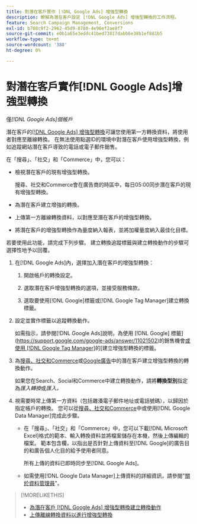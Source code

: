 ```yaml
---
title: 對潛在客戶實作 [!DNL Google Ads] 增強型轉換
description: 瞭解為潛在客戶設定 [!DNL Google Ads] 增強型轉換的工作流程。
feature: Search Campaign Management, Conversions
exl-id: b708c9f2-2962-45d9-8780-4e96ef2ae8f7
source-git-commit: e0b1a65e3eddc41bed73817dabb6e38b1ef881b5
workflow-type: tm+mt
source-wordcount: '388'
ht-degree: 0%

---
```


# 對潛在客戶實作[!DNL Google Ads]增強型轉換

僅&#x200B;*[!DNL Google Ads]個帳戶*

潛在客戶的[[!DNL Google Ads] 增強型轉換](https://support.google.com/google-ads/answer/9888656)可讓您使用第一方轉換資料，將使用者對應至離線轉換。 在無法使用點選ID的環境中對潛在客戶使用增強型轉換，例如追蹤網站潛在客戶導致的電話或電子郵件銷售。

在「搜尋」、「社交」和「Commerce」中，您可以：

* 檢視潛在客戶的現有增強型轉換。

  搜尋、社交和Commerce會在廣告商的時區中，每日05:00同步潛在客戶的現有增強型轉換。

* 為潛在客戶建立增強的轉換。

* 上傳第一方離線轉換資料，以對應至潛在客戶的增強型轉換。

* 將潛在客戶的增強型轉換作為量度納入報表，並將加權量度納入最佳化目標。

若要使用此功能，請完成下列步驟。 建立轉換追蹤標籤與建立轉換動作的步驟可選擇性地予以回覆。

1. 在[!DNL Google Ads]內，選擇加入潛在客戶的增強型轉換：

   1. 開啟帳戶的轉換設定。

   1. 選取潛在客戶增強型轉換的選項，並接受服務條款。

   1. 選取要使用[!DNL Google]標籤或[!DNL Google Tag Manager]建立轉換標籤。

1. 設定並實作標籤以追蹤轉換動作。

   如需指示，請參閱[!DNL Google Ads]說明，為使用 [!DNL Google] 標籤](https://support.google.com/google-ads/answer/11021502)的銷售機會[或使用 [!DNL Google Tag Manager]](https://support.google.com/google-ads/answer/11347292)的[建立增強型轉換的標籤。

1. 為[搜尋、社交和Commerce](/help/search-social-commerce/admin/conversion-metrics/conversion-action-google.md)或[Google廣告](https://support.google.com/google-ads/answer/12216226)中的潛在客戶建立增強型轉換的轉換動作。

   如果您在Search、Social和Commerce中建立轉換動作，請將&#x200B;**轉換型別**&#x200B;指定為&#x200B;*匯入轉換*&#x200B;或&#x200B;*匯入。*

1. 視需要時常上傳第一方資料（包括雜湊電子郵件地址或電話號碼），以歸因於指定帳戶的轉換。 您可以從[搜尋、社交和Commerce](/help/search-social-commerce/admin/conversion-metrics/upload-data-offline-conversions.md)中或使用[!DNL Google Data Manager]完成此步驟。

   * 在「搜尋」、「社交」和「Commerce」中，您可以下載[!DNL Microsoft Excel]格式的範本、輸入轉換資料並將檔案儲存在本機，然後上傳編輯的檔案。 範本包含欄，以指出是否針對上傳資料至[!DNL Google]的廣告目的和廣告個人化目的給予使用者同意。

     所有上傳的資料已即時同步至[!DNL Google Ads]。

   * 如需使用[!DNL Google Data Manager]上傳資料的詳細資訊，請參閱&quot;[關於資料管理員](https://support.google.com/google-ads/answer/14639041)&quot;。

>[!MORELIKETHIS]
>
>* [為潛在客戶 [!DNL Google Ads] 增強型轉換建立轉換動作](/help/search-social-commerce/admin/conversion-metrics/conversion-action-google.md)
>* [上傳離線轉換資料以進行增強型轉換](/help/search-social-commerce/admin/conversion-metrics/upload-data-offline-conversions.md)

